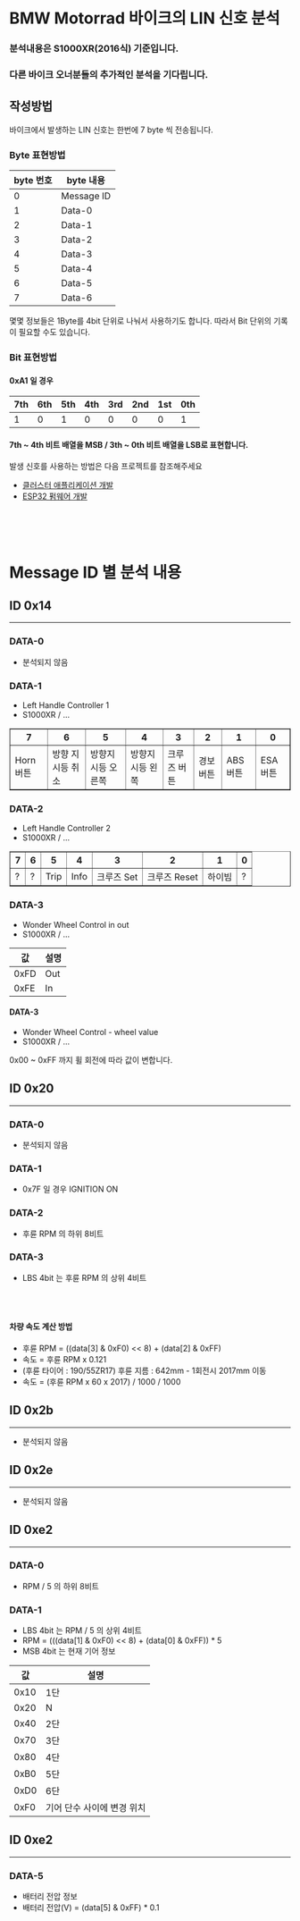 # BMW Motorrad 바이크의 LIN 신호 분석
### 분석내용은 S1000XR(2016식) 기준입니다.
### 다른 바이크 오너분들의 추가적인 분석을 기다립니다.

## 작성방법
바이크에서 발생하는 LIN 신호는 한번에 7 byte 씩 전송됩니다.

### Byte 표현방법
|byte 번호|byte 내용|
|---|---|
|0|Message ID|
|1|Data-0|
|2|Data-1|
|3|Data-2|
|4|Data-3|
|5|Data-4|
|6|Data-5|
|7|Data-6|

몇몇 정보들은 1Byte를 4bit 단위로 나눠서 사용하기도 합니다. 따라서 Bit 단위의 기록이 필요할 수도 있습니다.
### Bit 표현방법
#### 0xA1 일 경우
|7th|6th|5th|4th|3rd|2nd|1st|0th|
|---|---|---|---|---|---|---|---|
|1|0|1|0|0|0|0|1|

#### 7th ~ 4th 비트 배열을 MSB / 3th ~ 0th 비트 배열을 LSB로 표현합니다.


발생 신호를 사용하는 방법은 다음 프로젝트를 참조해주세요
* [클러스터 애플리케이션 개발](https://github.com/kendrickkim/bmw-motorrad-cluster-application)
* [ESP32 펌웨어 개발](https://github.com/kendrickkim/bmw-motorrad-cluster-esp32)

<br/>
<br/>
<br/>

# Message ID 별 분석 내용
## ID 0x14
---
### DATA-0
* 분석되지 않음

### DATA-1
* Left Handle Controller 1
* S1000XR / ...
<table border="1">
  <tr>
    <th>7</th>
    <th>6</th>
    <th>5</th>
    <th>4</th>
    <th>3</th>
    <th>2</th>
    <th>1</th>
    <th>0</th>
  </tr>
  <tr>
    <td>Horn 버튼</td>
    <td>방향 지시등 취소</td>
    <td>방향지시등 오른쪽</td>
    <td>방향지시등 왼쪽</td>
    <td>크루즈 버튼</td>
    <td>경보 버튼</td>
    <td>ABS 버튼</td>
    <td>ESA 버튼</td>
  </tr>
</table>

### DATA-2
* Left Handle Controller 2
* S1000XR / ...
<table border="1">
  <tr>
    <th>7</th>
    <th>6</th>
    <th>5</th>
    <th>4</th>
    <th>3</th>
    <th>2</th>
    <th>1</th>
    <th>0</th>
  </tr>
  <tr>
    <td>?</td>
    <td>?</td>
    <td>Trip</td>
    <td>Info</td>
    <td>크루즈 Set</td>
    <td>크루즈 Reset</td>
    <td>하이빔</td>
    <td>?</td>
  </tr>
</table>

### DATA-3
* Wonder Wheel Control in out
* S1000XR / ...
  
|값|설명|
|-|-|
|0xFD|Out|
|0xFE|In|

#### DATA-3
* Wonder Wheel Control - wheel value
* S1000XR / ...
  
0x00 ~ 0xFF 까지 휠 회전에 따라 값이 변합니다.

## ID 0x20
---
### DATA-0
* 분석되지 않음

### DATA-1
* 0x7F 일 경우 IGNITION ON

### DATA-2
* 후륜 RPM 의 하위 8비트

### DATA-3
* LBS 4bit 는 후륜 RPM 의 상위 4비트
<br/>
<br/>

#### 차량 속도 계산 방법
- 후륜 RPM = ((data[3] & 0xF0) << 8) + (data[2] & 0xFF)
- 속도 = 후륜 RPM x 0.121
- (후륜 타이어 : 190/55ZR17) 후륜 지름 : 642mm - 1회전시 2017mm 이동
- 속도 = (후륜 RPM x 60 x 2017) / 1000 / 1000

## ID 0x2b
---
* 분석되지 않음

## ID 0x2e
---
* 분석되지 않음

## ID 0xe2
---
### DATA-0
* RPM / 5 의 하위 8비트

### DATA-1
* LBS 4bit 는 RPM / 5 의 상위 4비트
* RPM = (((data[1] & 0xF0) << 8) + (data[0] & 0xFF)) * 5
* MSB 4bit 는 현재 기어 정보
  
|값|설명|
|-|-|
|0x10|1단|
|0x20|N|
|0x40|2단|
|0x70|3단|
|0x80|4단|
|0xB0|5단|
|0xD0|6단|
|0xF0|기어 단수 사이에 변경 위치|

## ID 0xe2
---
### DATA-5
* 배터리 전압 정보
* 배터리 전압(V) = (data[5] & 0xFF) * 0.1